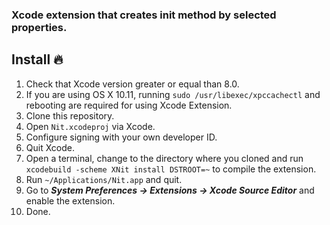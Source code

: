 ### Xcode extension that creates init method by selected properties.

## Install :fire:

1. Check that Xcode version greater or equal than 8.0.
2. If you are using OS X 10.11, running `sudo /usr/libexec/xpccachectl` and rebooting are required for using Xcode Extension.
3. Clone this repository.
4. Open `Nit.xcodeproj` via Xcode.
5. Configure signing with your own developer ID. 
6. Quit Xcode.
7. Open a terminal, change to the directory where you cloned and run `xcodebuild -scheme XNit install DSTROOT=~` to compile the extension.
8. Run `~/Applications/Nit.app` and quit.
9. Go to ***System Preferences -> Extensions -> Xcode Source Editor*** and enable the extension.
10. Done.
